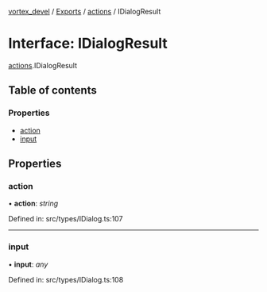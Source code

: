 [vortex_devel](../README.md) / [Exports](../modules.md) / [actions](../modules/actions.md) / IDialogResult

# Interface: IDialogResult

[actions](../modules/actions.md).IDialogResult

## Table of contents

### Properties

- [action](actions.idialogresult.md#action)
- [input](actions.idialogresult.md#input)

## Properties

### action

• **action**: *string*

Defined in: src/types/IDialog.ts:107

___

### input

• **input**: *any*

Defined in: src/types/IDialog.ts:108
